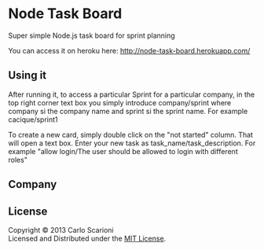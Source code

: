 Node Task Board
======================
Super simple Node.js task board for sprint planning

You can access it on heroku here: http://node-task-board.herokuapp.com/

Using it
------
After running it, to access a particular Sprint for a particular company, in the top right corner text box you simply introduce company/sprint  where company si the company name and sprint si the sprint name. For example cacique/sprint1

To create a new card, simply double click on the "not started" column. That will open a text box. Enter your new task as task_name/task_description. For example "allow login/The user should be allowed to login with different roles"


Company
--------
  [image]: http://www.caciquetechnologies.co.uk/uploads/1/3/5/3/135381/1356613741.png "Cacique"


License
----------
Copyright &copy; 2013 Carlo Scarioni  
Licensed and Distributed under the [MIT License][mit].  

[MIT]: http://www.opensource.org/licenses/mit-license.php
